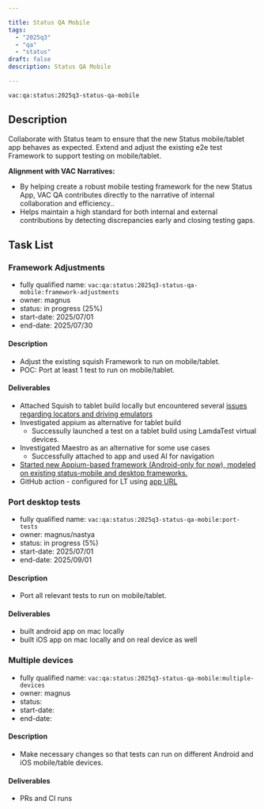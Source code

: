 ```yaml
---

title: Status QA Mobile
tags:
  - "2025q3"
  - "qa"
  - "status"
draft: false
description: Status QA Mobile

---
```


`vac:qa:status:2025q3-status-qa-mobile`

## Description
Collaborate with Status team to ensure that the new Status mobile/tablet app behaves as expected.
Extend and adjust the existing e2e test Framework to support testing on mobile/tablet.


**Alignment with VAC Narratives:**
* By helping create a robust mobile testing framework for the new Status App, 
  VAC QA contributes directly to the narrative of internal collaboration and efficiency..
* Helps maintain a high standard for both internal and external contributions 
  by detecting discrepancies early and closing testing gaps.

## Task List

### Framework Adjustments

* fully qualified name: `vac:qa:status:2025q3-status-qa-mobile:framework-adjustments`
* owner: magnus
* status: in progress (25%)
* start-date: 2025/07/01
* end-date: 2025/07/30

#### Description
- Adjust the existing squish Framework to run on mobile/tablet.
- POC: Port at least 1 test to run on mobile/tablet.

#### Deliverables
- Attached Squish to tablet build locally but encountered several [issues regarding locators and driving emulators](https://www.notion.so/Test-automation-for-tablet-builds-Squish-Appium-etc-2288f96fb65c80a5bc44e77bc4349d81?source=copy_link)
- Investigated appium as alternative for tablet build
  - Successully launched a test on a tablet build using LamdaTest virtual devices. 
- Investigated Maestro as an alternative for some use cases 
  -  Successfully attached to app and used AI for navigation
- [Started new Appium-based framework (Android-only for now), modeled on existing status-mobile and desktop frameworks.](https://github.com/status-im/status-desktop/pull/18366)
- GitHub action - configured for LT using [app URL](https://github.com/status-im/status-desktop/blob/fc30d8474619be74c0a0c7429a919372a322d36a/.github/workflows/e2e-appium-android.yml)

### Port desktop tests

* fully qualified name: `vac:qa:status:2025q3-status-qa-mobile:port-tests`
* owner: magnus/nastya
* status: in progress (5%)
* start-date: 2025/07/01
* end-date: 2025/09/01

#### Description
- Port all relevant tests to run on mobile/tablet.

#### Deliverables
- built android app on mac locally
- built iOS app on mac locally and on real device as well


### Multiple devices

* fully qualified name: `vac:qa:status:2025q3-status-qa-mobile:multiple-devices`
* owner: magnus
* status: 
* start-date:
* end-date: 

#### Description
- Make necessary changes so that tests can run on different Android and iOS mobile/table devices.

#### Deliverables
- PRs and CI runs
